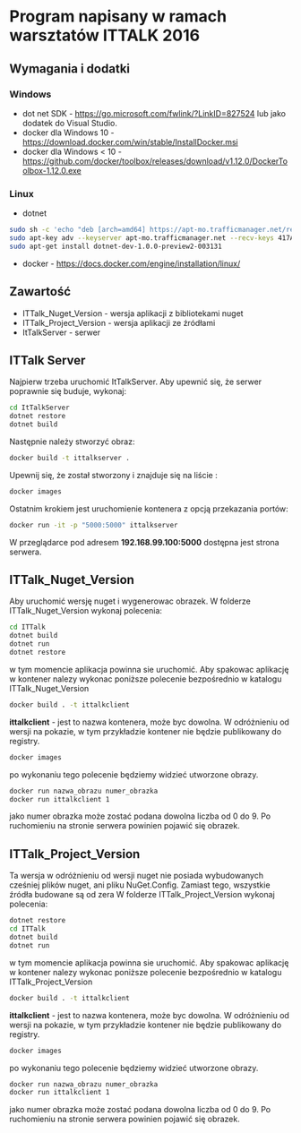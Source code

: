 # Program napisany w ramach warsztatów ITTALK 2016

## Wymagania i dodatki
### Windows
* dot net SDK - https://go.microsoft.com/fwlink/?LinkID=827524 lub jako dodatek do Visual Studio.
* docker dla Windows 10 - https://download.docker.com/win/stable/InstallDocker.msi
* docker dla Windows < 10 - https://github.com/docker/toolbox/releases/download/v1.12.0/DockerToolbox-1.12.0.exe

### Linux 
* dotnet  
```bash
sudo sh -c 'echo "deb [arch=amd64] https://apt-mo.trafficmanager.net/repos/dotnet-release/ xenial main" > /etc/apt/sources.list.d/dotnetdev.list' 
sudo apt-key adv --keyserver apt-mo.trafficmanager.net --recv-keys 417A0893 sudo apt-get update 
sudo apt-get install dotnet-dev-1.0.0-preview2-003131
```
* docker - https://docs.docker.com/engine/installation/linux/


## Zawartość
* ITTalk_Nuget_Version - wersja aplikacji  z bibliotekami nuget
* ITTalk_Project_Version - wersja aplikacji ze źródłami
* ItTalkServer - serwer

## ITTalk Server
Najpierw trzeba uruchomić ItTalkServer.
Aby upewnić się, że serwer poprawnie się buduje, wykonaj:

```bash
cd ItTalkServer
dotnet restore 
dotnet build 
```

Następnie należy stworzyć obraz:

```bash
docker build -t ittalkserver .
```

Upewnij się, że został stworzony i znajduje się na liście :
```bash
docker images
```

Ostatnim krokiem jest uruchomienie kontenera z opcją przekazania portów:
```bash
docker run -it -p "5000:5000" ittalkserver
```

W przeglądarce pod adresem **192.168.99.100:5000** dostępna jest strona serwera.

## ITTalk_Nuget_Version
Aby uruchomić wersję nuget i wygenerowac obrazek.
W folderze  ITTalk_Nuget_Version wykonaj polecenia: 
```bash
cd ITTalk
dotnet build 
dotnet run
dotnet restore 
```
w tym momencie aplikacja powinna sie uruchomić.
Aby spakowac aplikację w kontener nalezy wykonac poniższe polecenie bezpośrednio w katalogu ITTalk_Nuget_Version
```bash
docker build . -t ittalkclient
```
**ittalkclient** - jest to nazwa kontenera, może byc dowolna. W odróżnieniu od wersji na pokazie, w tym przykładzie kontener nie będzie publikowany do registry.

```bash
docker images
```
po wykonaniu tego polecenie będziemy widzieć utworzone obrazy.

```bash
docker run nazwa_obrazu numer_obrazka
docker run ittalkclient 1 
```
jako numer obrazka może zostać podana dowolna liczba od 0 do 9.
Po ruchomieniu na stronie serwera powinien pojawić się obrazek.



## ITTalk_Project_Version
Ta wersja w odróżnieniu od wersji nuget nie posiada wybudowanych cześniej plików nuget, ani pliku NuGet.Config.
Zamiast tego, wszystkie źródła budowane są od zera
W folderze  ITTalk_Project_Version wykonaj polecenia: 
```bash
dotnet restore 
cd ITTalk
dotnet build 
dotnet run
```
w tym momencie aplikacja powinna sie uruchomić.
Aby spakowac aplikację w kontener nalezy wykonac poniższe polecenie bezpośrednio w katalogu ITTalk_Project_Version
```bash
docker build . -t ittalkclient
```
**ittalkclient** - jest to nazwa kontenera, może byc dowolna. W odróżnieniu od wersji na pokazie, w tym przykładzie kontener nie będzie publikowany do registry.

```bash
docker images
```
po wykonaniu tego polecenie będziemy widzieć utworzone obrazy.

```bash
docker run nazwa_obrazu numer_obrazka
docker run ittalkclient 1 
```
jako numer obrazka może zostać podana dowolna liczba od 0 do 9.
Po ruchomieniu na stronie serwera powinien pojawić się obrazek.
